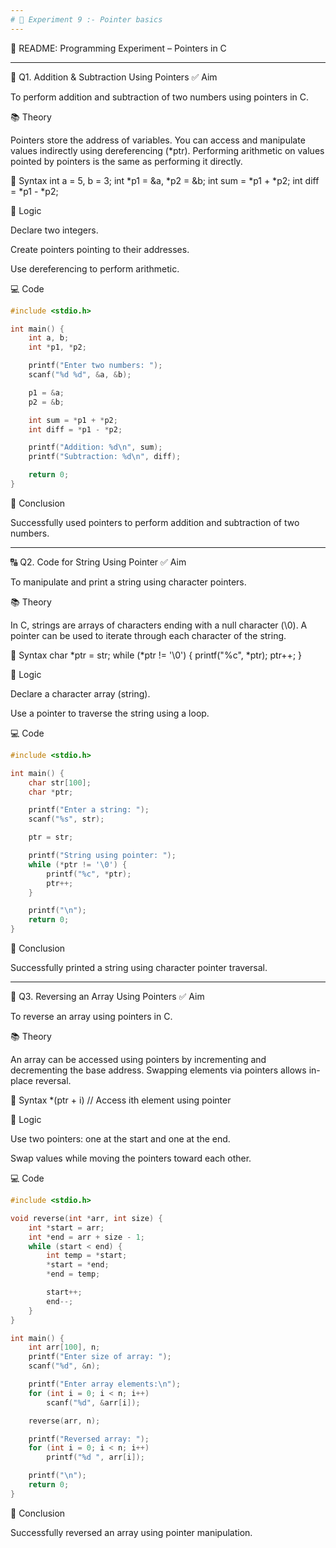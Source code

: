```yaml
---
# 🧪 Experiment 9 :- Pointer basics
---
```

📘 README: Programming Experiment – Pointers in C

---

🔢 Q1. Addition & Subtraction Using Pointers
✅ Aim

To perform addition and subtraction of two numbers using pointers in C.

📚 Theory

Pointers store the address of variables. You can access and manipulate values indirectly using dereferencing (*ptr). Performing arithmetic on values pointed by pointers is the same as performing it directly.

📐 Syntax
int a = 5, b = 3;
int *p1 = &a, *p2 = &b;
int sum = *p1 + *p2;
int diff = *p1 - *p2;

🧠 Logic

Declare two integers.

Create pointers pointing to their addresses.

Use dereferencing to perform arithmetic.

💻 Code
```cpp
#include <stdio.h>

int main() {
    int a, b;
    int *p1, *p2;

    printf("Enter two numbers: ");
    scanf("%d %d", &a, &b);

    p1 = &a;
    p2 = &b;

    int sum = *p1 + *p2;
    int diff = *p1 - *p2;

    printf("Addition: %d\n", sum);
    printf("Subtraction: %d\n", diff);

    return 0;
}
```

📌 Conclusion

Successfully used pointers to perform addition and subtraction of two numbers.

---

🔠 Q2. Code for String Using Pointer
✅ Aim

To manipulate and print a string using character pointers.

📚 Theory

In C, strings are arrays of characters ending with a null character (\0). A pointer can be used to iterate through each character of the string.

📐 Syntax
char *ptr = str;
while (*ptr != '\0') {
    printf("%c", *ptr);
    ptr++;
}

🧠 Logic

Declare a character array (string).

Use a pointer to traverse the string using a loop.

💻 Code
```cpp
#include <stdio.h>

int main() {
    char str[100];
    char *ptr;

    printf("Enter a string: ");
    scanf("%s", str);

    ptr = str;

    printf("String using pointer: ");
    while (*ptr != '\0') {
        printf("%c", *ptr);
        ptr++;
    }

    printf("\n");
    return 0;
}
```

📌 Conclusion

Successfully printed a string using character pointer traversal.

---

🔁 Q3. Reversing an Array Using Pointers
✅ Aim

To reverse an array using pointers in C.

📚 Theory

An array can be accessed using pointers by incrementing and decrementing the base address. Swapping elements via pointers allows in-place reversal.

📐 Syntax
*(ptr + i)  // Access ith element using pointer

🧠 Logic

Use two pointers: one at the start and one at the end.

Swap values while moving the pointers toward each other.

💻 Code
```cpp
#include <stdio.h>

void reverse(int *arr, int size) {
    int *start = arr;
    int *end = arr + size - 1;
    while (start < end) {
        int temp = *start;
        *start = *end;
        *end = temp;

        start++;
        end--;
    }
}

int main() {
    int arr[100], n;
    printf("Enter size of array: ");
    scanf("%d", &n);

    printf("Enter array elements:\n");
    for (int i = 0; i < n; i++)
        scanf("%d", &arr[i]);

    reverse(arr, n);

    printf("Reversed array: ");
    for (int i = 0; i < n; i++)
        printf("%d ", arr[i]);

    printf("\n");
    return 0;
}
```

📌 Conclusion

Successfully reversed an array using pointer manipulation.
